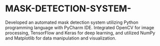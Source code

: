 # MASK-DETECTION-SYSTEM-
 Developed an automated mask detection system utilizing Python
programming language with PyCharm IDE. Integrated OpenCV for image processing,
TensorFlow and Keras for deep learning, and utilized NumPy and Matplotlib for data
manipulation and visualization.
